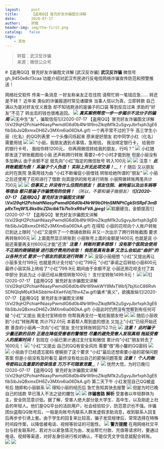```yaml
---
layout:     post
title:      【盗用QQ】冒充好友诈骗图文详解
date:       2020-07-17
author:     转载
header-img: img/the-first.png
catalog:   false
tags:
    - 其他
---
```


<blockquote><p>转载：武汉反诈骗<br>
来源：微信公众号</p></blockquote>

#【盗用QQ】冒充好友诈骗图文详解
[武汉反诈骗]
**武汉反诈骗**
微信号gh_9450e8cf3caa
功能介绍对武汉市民进行反电信网络诈骗宣传防范和预警推送！

网络社交软件
传来一条消息
一好友称亲友正在住院
请帮忙转一笔钱应急……
转还是不转？
近年来
类似的诈骗报道时常见诸媒体
当事人信以为真，立即转款
自己满以为是对好友仗义救急
却不知钱款进的是骗子的口袋
等到反应过来
求助的“好友”不见了
转出去的钱也很难追回。
![]({{site.baseurl}}/postimg/Vxl29qH2PchiaHNiasyPwmdlG6d0b4NrW9L2zlQ0K7SnTVkvSSVgdyWAhLZXMHxxjal9vZhiaokZDIWV8nZHlQ2Nw.jpeg)
_**真实案例帮您一步一步揭示不法分子的骗局**_
![]({{site.baseurl}}/postimg/Vxl29qH2PchiaHNiasyPwmdlG6d0b4NrW9wkWY8MxTWb1j7bjXicC86RvhSDNQIqM6sK9ASibbHe4XwHVdjTthx4Zw.gif)无中生“友”，骗取信任![](2020-07-17
【盗用QQ】冒充好友诈骗图文详解\\Vxl29qH2PchiaHNiasyPwmdlG6d0b4NrW9roZIkqtM1k2uSgvyJbrfxph3gE6fibSibJsQBxmxDH6Zv3MXm6ia06DkA.gif)
一个再平常不过的下午
高三学生小丽（化名）的QQ列表里
一个头像闪烁起来
原来是好朋友
初中同学小红（化名）需要用钱
![]({{site.baseurl}}/postimg/Vxl29qH2PchiaHNiasyPwmdlG6d0b4NrW9wqIeDibtGibLoRS3QIsky0ebswVN8eXh0iaLA1OE42M7oodCP7bbwbung.jpeg)
![]({{site.baseurl}}/postimg/Vxl29qH2PchiaHNiasyPwmdlG6d0b4NrW9WuJphEmL6DgrWv1ssH41ftaTfYvxYh2ibFKmZUUEZVVdOVk5BT3qypw.jpeg)
“小丽，我朋友遇到点事情，急用钱，
我没绑定银行卡，
给我你的银行卡号，
我给你转1200元，
你再用微信转给我的朋友，行吗？"
![]({{site.baseurl}}/postimg/Vxl29qH2PchiaHNiasyPwmdlG6d0b4NrW9WxtibSicHT45bUJ4XFhFlsKic3ZRexw7Ye1ibrmAr5L3uvShHzlUibZvgpg.jpeg)
小红随即发送了转账截图给小丽
还声称跨行转账
需要2~6个小时才能到账
但是小丽没有多加确认
由于余额不足
就先向“小红”指定的微信账号
转入100元
![]({{site.baseurl}}/postimg/Vxl29qH2PchiaHNiasyPwmdlG6d0b4NrW9NYHGz7MwS8UNY6OEViaEOVBtDLYnA6hgLVYapP7MKOXk6SO3VLv6oOw.jpeg)
![]({{site.baseurl}}/postimg/Vxl29qH2PchiaHNiasyPwmdlG6d0b4NrW9iaCKDZXvvTjSqfLc5g6n9xQUVJhlHLCU4hXRKzZicaH6DPtL1ECz1qJQ.jpeg)
注意！
_**此转账截图为假！**_
_**系骗子个人伪造！**_
_**实际上并无此项交易！**__**！！**_
随后
又以朋友此时在医院
急需用钱为由
“小红不断催促小丽借钱
转账给她所谓的“朋友”
![]({{site.baseurl}}/postimg/Vxl29qH2PchiaHNiasyPwmdlG6d0b4NrW93oHVicWQlc7B72KrGKRruqxicLJhuMX5Q7rewNbEIZnjiaRpOSYGVlTGQ.jpeg)
小丽之后还使用了花呗进行了借款
向其提供的账号进行转账
小丽照做转账两笔共计700元
![]({{site.baseurl}}/postimg/Vxl29qH2PchiaHNiasyPwmdlG6d0b4NrW9PfNU5MscAN8WpY4ogfyzOrq91iahpupgq8jdmt8l3VrxNWeaWwRCk3g.jpeg)
![]({{site.baseurl}}/postimg/Vxl29qH2PchiaHNiasyPwmdlG6d0b4NrW9icOGYtiaefZKCNLoJP06F9Cpa8NiaYYHz4sq4NogjcPHgrXFswdAZYOnA.jpeg)
_**但事实上**_
_**并没有什么住院的朋友！**_
_**朋友住院、被拘留以及出车祸等等理由**_
_**都只是骗子诈骗惯用的伎俩！**_
_（所以，不要和骗子做朋友）_
_**![](2020-07-17
【盗用QQ】冒充好友诈骗图文详解\\Vxl29qH2PchiaHNiasyPwmdlG6d0b4NrW9bOHnSMNPtCgkStSRpF3mBpRxTmjW1L8ks9icZDicibkTb7Io1rxR6sFVA.jpeg)**_
![]({{site.baseurl}}/postimg/Vxl29qH2PchiaHNiasyPwmdlG6d0b4NrW9wkWY8MxTWb1j7bjXicC86RvhSDNQIqM6sK9ASibbHe4XwHVdjTthx4Zw.gif)软磨硬泡，金额提高![](2020-07-17
【盗用QQ】冒充好友诈骗图文详解\\Vxl29qH2PchiaHNiasyPwmdlG6d0b4NrW9roZIkqtM1k2uSgvyJbrfxph3gE6fibSibJsQBxmxDH6Zv3MXm6ia06DkA.gif)
在得知
小丽的花呗向个人账户转账已到达上限时
“小红”又提供了一个商铺收款码
并又一次出示了跨行转账截图
要求再转账600元
![]({{site.baseurl}}/postimg/Vxl29qH2PchiaHNiasyPwmdlG6d0b4NrW9knNAfyXTw0ic4nt9q4ObByGR8NBPfhciaUOXByY1puWpEIpFsGIhL40A.jpeg)
上面竟然显示转账到
小丽账号上面的金额是1400元
也就是说
小丽还需要再支付600元才能“还清”
**_注意！_**
**_转账时要多想想！_**
**_没有那个医院会使用不正规的商铺链接_**
**_进行医疗费用的收取！_**
**_倘若是真有急事_**
**_又怎么会如此“曲折”的_**
**_以各种方式_**
**_要求一个朋友的朋友进行转账？_**
![]({{site.baseurl}}/postimg/Vxl29qH2PchiaHNiasyPwmdlG6d0b4NrW92PPQ50RHmehiaGqcznVwD8ToicwT2MkH9wFM5kjoiaYd3rVgBlnR4GrLw.jpeg)
没容小丽细想
“小红”又提出再让小丽多支付199元
也就是共计支付给“小红”799元
“小红”承诺之后转给小丽800元
最终小丽实际上转给了“小红”799.9元
期间由于余额不足
小丽还用花呗支付了其中部分
到此为止
小丽已经从微信转账100元！
支付宝转账1499.9元！
![]({{site.baseurl}}/postimg/Vxl29qH2PchiaHNiasyPwmdlG6d0b4NrW9RHWLrZdCtuUCU9pA4QlIUjyk7W1n0niaChBSKVoiccCGx6AK9lC1KvMQ.jpeg)
![]({{site.baseurl}}/postimg/Vxl29qH2PchiaHNiasyPwmdlG6d0b4NrW95uKxn8buds1sVHdylrrD7rOATfF38gd0jVk8PibzSFBo3iaGpJzvSvFg.gif)![](2020-07-17
【盗用QQ】冒充好友诈骗图文详解\\Vxl29qH2PchiaHNiasyPwmdlG6d0b4NrW9wkWY8MxTWb1j7bjXicC86RvhSDNQIqM6sK9ASibbHe4XwHVdjTthx4Zw.gif)骗术“奥义”，欲擒故纵![](2020-07-17
【盗用QQ】冒充好友诈骗图文详解\\Vxl29qH2PchiaHNiasyPwmdlG6d0b4NrW9roZIkqtM1k2uSgvyJbrfxph3gE6fibSibJsQBxmxDH6Zv3MXm6ia06DkA.gif)
小丽此时仍然没有觉察到有任何可疑
“小红”又提出
我支付宝转给你
你帮我再支付一笔给我朋友吧
![]({{site.baseurl}}/postimg/Vxl29qH2PchiaHNiasyPwmdlG6d0b4NrW9Mia131RcxwWpvMVFrMGnvkvZa27RriaZeic0ehrOjqWycFXbnpVAsqUmg.jpeg)
![]({{site.baseurl}}/postimg/Vxl29qH2PchiaHNiasyPwmdlG6d0b4NrW99m55UkU9jaRPJM9AG84qoSl3zUFny9jLpW7uibJuJ7Uia56TFaynH9wg.jpeg)
随后小丽收到“小红”转账两笔
共计752.01元
本着帮人帮到底的想法
又加上“小红”已经开始还款
善良的小丽再一次向“小红”朋友
支付宝转账转回752.11元
![]({{site.baseurl}}/postimg/Vxl29qH2PchiaHNiasyPwmdlG6d0b4NrW9xecmB4rEg2R0jwqWjcE2ekaLZNaLSZLF8UAJlicSes82DjV4qmwnlrg.jpeg)
_**注意！**_
_**此时骗子少量还款的目的**_
_**正是在降低受害者的警惕性**_
_**尽量的避免受害人发现真相**_
_**拖延受害人的报案时间！**_
到现在
小丽已累计通过支付宝和微信
累计向“小红”朋友转去了1600元！
![]({{site.baseurl}}/postimg/Vxl29qH2PchiaHNiasyPwmdlG6d0b4NrW96gIz6Oib7SHJ0wJK773ibqwMWsxvbteeiaN3CokZqF9oryiawcDgsbeic8Q.jpeg)
“小红”又提出
自己的QQ有安全风险
需要“借”用小馨的QQ密码
![]({{site.baseurl}}/postimg/Vxl29qH2PchiaHNiasyPwmdlG6d0b4NrW9sHHSFK3XicBUVHXdYRAZkdcRyQMRtLiaSu4jRiaVDHoiayW1JV2OfCEibjw.jpeg)
![]({{site.baseurl}}/postimg/Vxl29qH2PchiaHNiasyPwmdlG6d0b4NrW9DVpnj4lHE02SeQQArzPaYxatyP7k7czicR61hCs1ibTArkD5JurpDQHQ.jpeg)
小丽由于已经遗忘密码
便婉拒了这个要求
“小红”最后还想索要小丽的密保问题答案
但是小丽没有及时看见
最终没有给出自己的密保问题答案
_**注意！**_
_**个人的账号密码以及重要的密保信息**_
_**万万不可随意泄露**__**！**_
![]({{site.baseurl}}/postimg/Vxl29qH2PchiaHNiasyPwmdlG6d0b4NrW9wkWY8MxTWb1j7bjXicC86RvhSDNQIqM6sK9ASibbHe4XwHVdjTthx4Zw.gif)
恍然大悟，为时已晚![](2020-07-17
【盗用QQ】冒充好友诈骗图文详解\\Vxl29qH2PchiaHNiasyPwmdlG6d0b4NrW9roZIkqtM1k2uSgvyJbrfxph3gE6fibSibJsQBxmxDH6Zv3MXm6ia06DkA.gif)
第二天下午
小红发现自己QQ被盗号后
随即和小丽联系
![]({{site.baseurl}}/postimg/Vxl29qH2PchiaHNiasyPwmdlG6d0b4NrW99FOf8wEmpkq0iaVWC4HDZyqkGVaBKyuEwcY9C99MMCF5iaZdKG3S78rA.jpeg)
得知小丽的经历后
急忙告知其快去报警
![]({{site.baseurl}}/postimg/Vxl29qH2PchiaHNiasyPwmdlG6d0b4NrW9pUgXJTz5CdicHnwzI3gMBb4WEO1hHCUy9jgBMXWYOLHoARcRJOjJMhA.jpeg)
但是为时已晚
自己的钱款
早已落入不法之徒的腰包
![]({{site.baseurl}}/postimg/Vxl29qH2PchiaHNiasyPwmdlG6d0b4NrW9swVMfohOdmUqcliaHYxq0VNxibv7jagNFwErqdWw0vwLW2lo25Y0fKjQ.jpeg)
![]({{site.baseurl}}/postimg/eoJPStr5FBRVIHsDZqCsxKTs66YAJMjQXn8f9ibTicxPoXUmOnNgu1wGK4GiaoRmyD43wbAncoav3Rsfmoric1yReA.gif)
**诈骗套路**
**解析**
受害者以年轻群体为主，安全防范意识低。据了解，受害人绝大部分是大学生、高中生，以及刚走上社会的年轻人。他们是QQ平台的活跃用户，社会经验较少，防范意识也不强。诈骗团伙盗取QQ账号后，一般是向账号内联系人群发虚假求助消息，收到联系人回复后再步步引诱上套。由于学生的回复率比较高，骗子发现规律后，常常选择在特殊时间段作案，以降低被电话、视频等验证的可能性。
![]({{site.baseurl}}/postimg/PS91MPSMJoEW2dfO0lFlQtibaaJykXnS0HlibCsCibX9FicfFWKGY6oUicWLCSBAY7bkVmGrh6qMY9A1OeRNwsX1WYQ.jpeg)
**警方提醒**
在用网络社交平台与好友联系时，若对方以紧急情况为由，发出帮忙付款、充值等请求时，要通过电话、视频等渠道，对好友身份进行核对确认，不能仅凭文字信息就配合转账。
![]({{site.baseurl}}/postimg/PS91MPSMJoGH3HicxiaMTVrEEUVN94Trb8VL9rRiaNOTofjoNBU6JvLoLu4Bppc6x1Tk77Kj8kx1N8BqFxKyQbzicg.jpeg)
![]({{site.baseurl}}/postimg/8wBAcE4t1v5aCotqKP2nzw7SsqTN7SNj17JotQxECHBCgT4NdrgOFU0MXk663iaTgNqGgHIBy16t5sC7AqTuaQg.jpeg)
